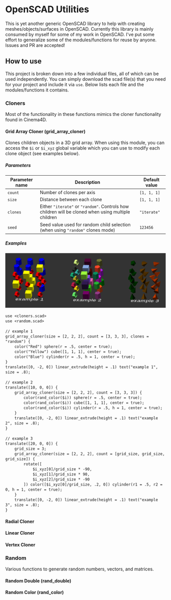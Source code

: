 # OpenSCAD Utilities

This is yet another generic OpenSCAD library to help with creating meshes/objects/surfaces in OpenSCAD. Currently this library is mainly consumed by myself for some of my work in OpenSCAD. I've put some effort to generalize some of the modules/functions for reuse by anyone. Issues and PR are accepted!

## How to use

This project is broken down into a few individual files, all of which can be used independently. You can simply download the scad file(s) that you need for your project and include it via `use`. Below lists each file and the modules/functions it contains.

### Cloners

Most of the functionality in these functions mimics the cloner functionality found in Cinema4D.

#### Grid Array Cloner (grid_array_cloner)

Clones children objects in a 3D grid array. When using this module, you can access the `$i` or `$i_xyz` global variable which you can use to modify each clone object (see examples below).

##### Parameters

|Parameter name|Description|Default value|
|---|---|---|
|`count`|Number of clones per axis|`[1, 1, 1]`
|`size`|Distance between each clone|`[1, 1, 1]`
|`clones`|Either `"iterate"` or `"random"`. Controls how children will be cloned when using multiple children|`"iterate"`
|`seed`|Seed value used for random child selection (when using `"random"` clones mode)|`123456`

##### Examples

![grid cloner example](examples/grid_array_cloner.png)

```openscad
use <cloners.scad>
use <random.scad>

// example 1
grid_array_cloner(size = [2, 2, 2], count = [3, 3, 3], clones = "random") {
    color("Red") sphere(r = .5, center = true);
    color("Yellow") cube([1, 1, 1], center = true);
    color("Blue") cylinder(r = .5, h = 1, center = true);
}
translate([0, -2, 0]) linear_extrude(height = .1) text("example 1", size = .8);

// example 2
translate([10, 0, 0]) {
    grid_array_cloner(size = [2, 2, 2], count = [3, 3, 3]) {    
        color(rand_color($i)) sphere(r = .5, center = true);
        color(rand_color($i)) cube([1, 1, 1], center = true);
        color(rand_color($i)) cylinder(r = .5, h = 1, center = true);
    }
    translate([0, -2, 0]) linear_extrude(height = .1) text("example 2", size = .8);
}

// example 3
translate([20, 0, 0]) {
    grid_size = 3;
    grid_array_cloner(size = [2, 2, 2], count = [grid_size, grid_size, grid_size]) {    
        rotate([
            $i_xyz[0]/grid_size * -90, 
            $i_xyz[1]/grid_size * 90, 
            $i_xyz[2]/grid_size * -90
        ]) color([$i_xyz[0]/grid_size, .2, 0]) cylinder(r1 = .5, r2 = 0, h = 1, center = true);
    }
    translate([0, -2, 0]) linear_extrude(height = .1) text("example 3", size = .8);
}
```

#### Radial Cloner

#### Linear Cloner

#### Vertex Cloner

### Random

Various functions to generate random numbers, vectors, and matrices.

#### Random Double (rand_double)

#### Random Color (rand_color)